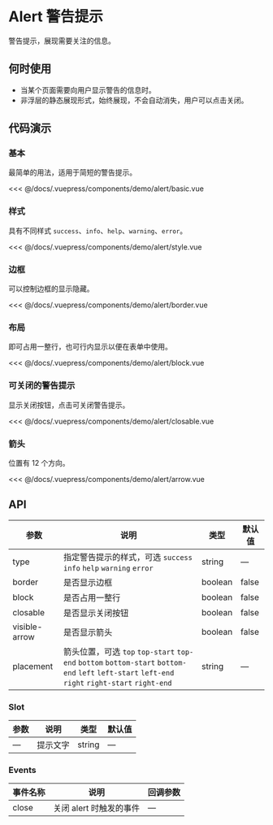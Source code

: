 # Alert 警告提示

警告提示，展现需要关注的信息。

## 何时使用

- 当某个页面需要向用户显示警告的信息时。
- 非浮层的静态展现形式，始终展现，不会自动消失，用户可以点击关闭。

## 代码演示

### 基本

最简单的用法，适用于简短的警告提示。

<demo-alert-basic/>

<<< @/docs/.vuepress/components/demo/alert/basic.vue

### 样式

具有不同样式 `success`、`info`、`help`、`warning`、`error`。

<demo-alert-style/>

<<< @/docs/.vuepress/components/demo/alert/style.vue

### 边框

可以控制边框的显示隐藏。

<demo-alert-border/>

<<< @/docs/.vuepress/components/demo/alert/border.vue

### 布局

即可占用一整行，也可行内显示以便在表单中使用。

<demo-alert-block/>

<<< @/docs/.vuepress/components/demo/alert/block.vue

### 可关闭的警告提示

显示关闭按钮，点击可关闭警告提示。

<demo-alert-closable/>

<<< @/docs/.vuepress/components/demo/alert/closable.vue

### 箭头

位置有 12 个方向。

<demo-alert-arrow/>

<<< @/docs/.vuepress/components/demo/alert/arrow.vue

## API

| 参数          | 说明                                                                                                                                             | 类型    | 默认值 |
| ------------- | ------------------------------------------------------------------------------------------------------------------------------------------------ | ------- | ------ |
| type          | 指定警告提示的样式，可选 `success` `info` `help` `warning` `error`                                                                               | string  | —      |
| border        | 是否显示边框                                                                                                                                     | boolean | false  |
| block         | 是否占用一整行                                                                                                                                   | boolean | false  |
| closable      | 是否显示关闭按钮                                                                                                                                 | boolean | false  |
| visible-arrow | 是否显示箭头                                                                                                                                     | boolean | false  |
| placement     | 箭头位置，可选 `top` `top-start` `top-end` `bottom` `bottom-start` `bottom-end` `left` `left-start` `left-end` `right` `right-start` `right-end` | string  | —      |

### Slot

| 参数 | 说明     | 类型   | 默认值 |
| ---- | -------- | ------ | ------ |
| —    | 提示文字 | string | —      |

### Events

| 事件名称 | 说明                    | 回调参数 |
| -------- | ----------------------- | -------- |
| close    | 关闭 alert 时触发的事件 | —        |
